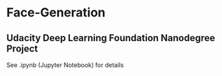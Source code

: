 # Face-Generation
## Udacity Deep Learning Foundation Nanodegree Project
See .ipynb (Jupyter Notebook) for details
